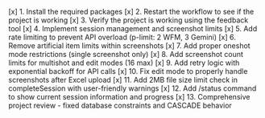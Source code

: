 [x] 1. Install the required packages
[x] 2. Restart the workflow to see if the project is working
[x] 3. Verify the project is working using the feedback tool
[x] 4. Implement session management and screenshot limits
[x] 5. Add rate limiting to prevent API overload (p-limit: 2 WFM, 3 Gemini)
[x] 6. Remove artificial item limits within screenshots
[x] 7. Add proper oneshot mode restrictions (single screenshot only)
[x] 8. Add screenshot count limits for multishot and edit modes (16 max)
[x] 9. Add retry logic with exponential backoff for API calls
[x] 10. Fix edit mode to properly handle screenshots after Excel upload
[x] 11. Add 2MB file size limit check in completeSession with user-friendly warnings
[x] 12. Add /status command to show current session information and progress
[x] 13. Comprehensive project review - fixed database constraints and CASCADE behavior